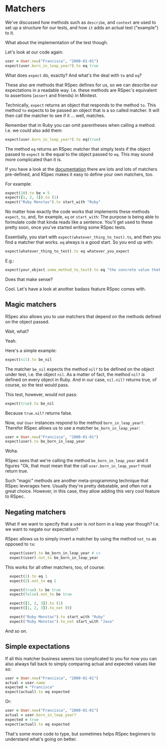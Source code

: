 # Matchers

We've discussed how methods such as `describe`, and `context` are used to set
up a structure for our tests, and how `it` adds an actual test ("example") to
it.

What about the implementation of the test though.

Let's look at our code again:

```ruby
user = User.new("Francisca", "2000-01-01")
expect(user.born_in_leap_year?).to eq true
```

What does `expect` do, exactly? And what's the deal with `to` and `eq`?

These also are methods that RSpec defines for us, so we can describe our
expectations in a readable way. I.e. these methods are RSpec's equivalent to
assertions (`assert` and friends) in Minitest.

Technically, `expect` returns an object that responds to the method `to`. This
method `to` expects to be passed an object that is a so called matcher. It will
then call the matcher to see if it ... well, matches.

Remember that in Ruby you can omit parentheses when calling a method. I.e. we
could also add them:

```ruby
expect(user.born_in_leap_year?).to eq(true)
```

The method `eq` returns an RSpec matcher that simply tests if the object passed
to `expect` is the equal to the object passed to `eq`. This may sound more
complicated than it is.

If you have a look at the [documentation](https://relishapp.com/rspec/rspec-expectations/v/3-5/docs/built-in-matchers)
there are lots and lots of matchers pre-defined, and RSpec makes it easy to
define your own matchers, too.

For example:

```ruby
expect(10).to be > 5
expect([1, 2, 3]).to (1)
expect("Ruby Monstas").to start_with "Ruby"
```

No matter how exactly the code works that implements these methods `expect`, `to`,
and, for example, `eq` or `start_with`: The purpose is being able to formulate
code that kinda reads like a sentence. You'll get used to these pretty soon, once
you've started writing some RSpec tests.

Essentially, you start with `expect(whatever_thing_to_test).to`, and then you find
a matcher that works. `eq` always is a good start. So you end up with:

```ruby
expect(whatever_thing_to_test).to eq whatever_you_expect
```

E.g.:

```ruby
expect(your_object.some_method_to_test).to eq "the concrete value that you expect to be returned"
```

Does that make sense?

Cool. Let's have a look at another badass feature RSpec comes with.

## Magic matchers

RSpec also allows you to use matchers that depend on the methods defined on the
object passed.

Wait, what?

Yeah.

Here's a simple example:

```ruby
expect(nil).to be_nil
```

The matcher `be_nil` expects the method `nil?` to be defined on the object
under test, i.e. the object `nil`. As a matter of fact, the method `nil?` *is*
defined on every object in Ruby. And in our case, `nil.nil?` returns true, of
course, so the test would pass.

This test, however, would not pass:

```ruby
expect(true).to be_nil
```

Because `true.nil?` returns false.

Now, our `User` instances respond to the method `born_in_leap_year?`. Therefor
RSpec allows us to use a matcher `be_born_in_leap_year`:

```ruby
user = User.new("Francisca", "2000-01-01")
expect(user).to be_born_in_leap_year
```

Woha.

RSpec sees that we're calling the method `be_born_in_leap_year` and it figures
"Ok, that must mean that the call `user.born_in_leap_year?` must return true.

Such "magic" methods are another meta-programming technique that RSpec leverages
here. Usually they're pretty debatable, and often not a great choice. However,
in this case, they allow adding this very cool feature to RSpec.

## Negating matchers

What if we want to specify that a user is *not* born in a leap year though?
I.e. we want to negate our expectation?

RSpec allows us to simply invert a matcher by using the method `not_to` as
opposed to `to`:

```ruby
  expect(user).to be_born_in_leap_year # vs
  expect(user).not_to be_born_in_leap_year
```

This works for all other matchers, too, of course:

```ruby
  expect(1).to eq 1
  expect(2).not_to eq 2

  expect(true).to be true
  expect(false).not_to be true

  expect([1, 2, 3]).to (1)
  expect([1, 2, 3]).to_not (9)

  expect("Ruby Monstas").to start_with "Ruby"
  expect("Ruby Monstas").to_not start_with "Java"
```

And so on.

## Simple expectations

If all this matcher business seems too complicated to you for now you can also
always fall back to simply comparing actual and expected values like so:

```ruby
user = User.new("Francisca", "2000-01-01")
actual = user.name
expected = "Francisca"
expect(actual).to eq expected
```

Or:

```ruby
user = User.new("Francisca", "2000-01-01")
actual = user.born_in_leap_year?
expected = true
expect(actual).to eq expected
```

That's some more code to type, but sometimes helps RSpec beginners to
understand what's going on better.
